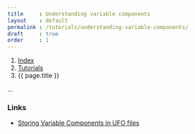 ```yaml
---
title     : Understanding variable components
layout    : default
permalink : /tutorials/understanding-variable-components/
draft     : true
order     : 1
---
```


<nav aria-label="breadcrumb">
  <ol class="breadcrumb small">
    <li class="breadcrumb-item"><a href="{{ site.url }}">Index</a></li>
    <li class="breadcrumb-item"><a href="../../tutorials">Tutorials</a></li>
    <li class="breadcrumb-item active" aria-current="page">{{ page.title }}</li>
  </ol>
</nav>

...

### Links

- [Storing Variable Components in UFO files](http://github.com/googlefonts/variable-components-in-ufo)
